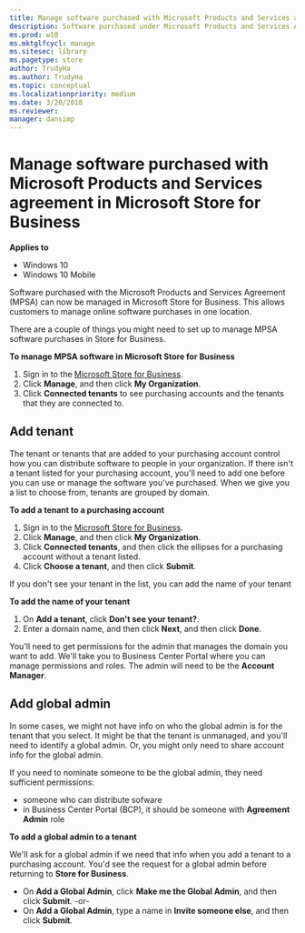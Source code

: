 ```yaml
---
title: Manage software purchased with Microsoft Products and Services agreement in Microsoft Store for Business
description: Software purchased under Microsoft Products and Services Agreement (MPSA) can be managed in Microsoft Store for Business
ms.prod: w10
ms.mktglfcycl: manage
ms.sitesec: library
ms.pagetype: store
author: TrudyHa
ms.author: TrudyHa
ms.topic: conceptual
ms.localizationpriority: medium
ms.date: 3/20/2018
ms.reviewer: 
manager: dansimp
---
```


# Manage software purchased with Microsoft Products and Services agreement in Microsoft Store for Business

**Applies to**

-   Windows 10
-   Windows 10 Mobile

Software purchased with the Microsoft Products and Services Agreement (MPSA) can now be managed in Microsoft Store for Business. This allows customers to manage online software purchases in one location.

There are a couple of things you might need to set up to manage MPSA software purchases in Store for Business.

**To manage MPSA software in Microsoft Store for Business**
1. Sign in to the [Microsoft Store for Business](https://businessstore.microsoft.com).
2. Click **Manage**, and then click **My Organization**.
3. Click **Connected tenants** to see purchasing accounts and the tenants that they are connected to.

## Add tenant
The tenant or tenants that are added to your purchasing account control how you can distribute software to people in your organization. If there isn't a tenant listed for your purchasing account, you'll need to add one before you can use or manage the software you've purchased. When we give you a list to choose from, tenants are grouped by domain.

**To add a tenant to a purchasing account**
1. Sign in to the [Microsoft Store for Business](https://businessstore.microsoft.com).
2. Click **Manage**, and then click **My Organization**.
3. Click **Connected tenants**, and then click the ellipses for a purchasing account without a tenant listed.
4. Click **Choose a tenant**, and then click **Submit**.

If you don't see your tenant in the list, you can add the name of your tenant

**To add the name of your tenant**
1. On **Add a tenant**, click **Don't see your tenant?**.
2. Enter a domain name, and then click **Next**, and then click **Done**.

You'll need to get permissions for the admin that manages the domain you want to add. We'll take you to Business Center Portal where you can manage permissions and roles. The admin will need to be the **Account Manager**.

## Add global admin
In some cases, we might not have info on who the global admin is for the tenant that you select. It might be that the tenant is unmanaged, and you'll need to identify a global admin. Or, you might only need to share account info for the global admin.

If you need to nominate someone to be the global admin, they need sufficient permissions:
- someone who can distribute sofware
- in Business Center Portal (BCP), it should be someone with **Agreement Admin** role

**To add a global admin to a tenant**

We'll ask for a global admin if we need that info when you add a tenant to a purchasing account. You'd see the request for a global admin before returning to **Store for Business**.

-  On **Add a Global Admin**, click **Make me the Global Admin**, and then click **Submit**.
-or-
-  On **Add a Global Admin**, type a name in **Invite someone else**, and then click **Submit**.
